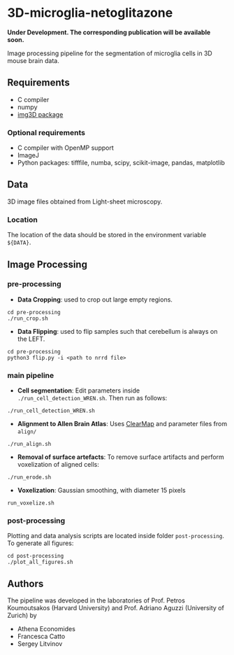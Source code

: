 # 3D-microglia-netoglitazone

**Under Development. The corresponding publication will be available soon.**

Image processing pipeline for the segmentation of microglia cells in 3D mouse brain data.


## Requirements

* C compiler
* numpy
* [img3D package](https://github.com/aecon/img3D)

### Optional requirements

* C compiler with OpenMP support
* ImageJ
* Python packages: tifffile, numba, scipy, scikit-image, pandas, matplotlib



## Data

3D image files obtained from Light-sheet microscopy.

### Location

The location of the data should be stored in the environment variable `${DATA}`.



## Image Processing

### pre-processing

* **Data Cropping**: used to crop out large empty regions.
```
cd pre-processing
./run_crop.sh
```

* **Data Flipping**: used to flip samples such that cerebellum is always on the LEFT.
```
cd pre-processing
python3 flip.py -i <path to nrrd file>
```


### main pipeline

* **Cell segmentation**: Edit parameters inside `./run_cell_detection_WREN.sh`. Then run as follows: 
```
./run_cell_detection_WREN.sh
```

* **Alignment to Allen Brain Atlas**: Uses [ClearMap](https://github.com/ChristophKirst/ClearMap2) and parameter files from `align/`
```
./run_align.sh
```

* **Removal of surface artefacts**: To remove surface artifacts and perform voxelization of aligned cells:
```
./run_erode.sh
```

* **Voxelization**: Gaussian smoothing, with diameter 15 pixels
```
run_voxelize.sh
```

### post-processing
Plotting and data analysis scripts are located inside folder `post-processing`. To generate all figures:
```
cd post-processing
./plot_all_figures.sh
```


## Authors
The pipeline was developed in the laboratories of Prof. Petros Koumoutsakos (Harvard University) and Prof. Adriano Aguzzi (University of Zurich) by
* Athena Economides
* Francesca Catto
* Sergey Litvinov
